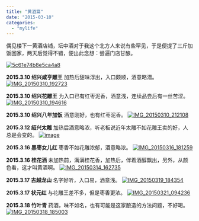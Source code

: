 ```yaml
---
title: "黄酒篇"
date: "2015-03-10"
categories: 
  - "mylife"
---
```


偶见楼下一黄酒店铺，坛中酒对于我这个北方人来说有些罕见，于是便提了三斤加饭回家，两天后觉得不错，便出此念想：尝遍门店甘酿。

[![5c61e74b8e5ca4a8](/blog/post/images/5c61e74b8e5ca4a8.jpg)](http://blog.lofyer.org/%e9%bb%84%e9%85%92%e6%94%b6%e9%9b%86/5c61e74b8e5ca4a8/)

**2015.3.10 绍兴咸亨雕王** 加热后甜味浮出，入口颇顺，酒意略潜。 [![IMG_20150310_192723](/blog/post/images/IMG_20150310_192723-768x1024.jpg)](http://blog.lofyer.org/%e9%bb%84%e9%85%92%e6%94%b6%e9%9b%86/img_20150310_192723/)

**2015.3.10 绍兴花雕王** 为入口已有红枣泥香，酒意浅，连续品尝后有一丝苦涩。 [![IMG_20150310_194616](/blog/post/images/IMG_20150310_194616-768x1024.jpg)](http://blog.lofyer.org/%e9%bb%84%e9%85%92%e6%94%b6%e9%9b%86/img_20150310_194616/)

**2015.3.10 绍兴八年加饭** 酒意刚好，也有红枣泥香。 [![IMG_20150310_212108](/blog/post/images/IMG_20150310_212108-768x1024.jpg)](http://blog.lofyer.org/%e9%bb%84%e9%85%92%e6%94%b6%e9%9b%86/img_20150310_212108/)

**2015.3.12 绍兴太雕** 加热后酒意略浓，听老板说近年太雕不如花雕王卖的好，人总是会变的。 [![image](/blog/post/images/wpid-wp-1426178317638.jpeg "wp-1426178317638")](http://blog.lofyer.org/wp-content/uploads/wpid-wp-1426178317638.jpeg)

**2015.3.16 黑枣女儿红** 枣香不如花雕浓郁，酒意略浓。 [![IMG_20150316_181259](/blog/post/images/IMG_20150316_181259-758x1024.jpg)](http://blog.lofyer.org/%e9%bb%84%e9%85%92%e6%94%b6%e9%9b%86/img_20150316_181259/)

**2015.3.16 桂花酒** 未加热前，满满桂花香，加热后，伴着酒醇飘出，另外，从颜色看，这才叫黄酒啊。 [![IMG_20150314_162735](/blog/post/images/IMG_20150314_162735-758x1024.jpg)](http://blog.lofyer.org/%e9%bb%84%e9%85%92%e6%94%b6%e9%9b%86/img_20150314_162735/)

**2015.3.17 古越龙山** 名字好听，入口易，酒意浅。 [![IMG_20150319_184354](/blog/post/images/IMG_20150319_184354-758x1024.jpg)](http://blog.lofyer.org/%e9%bb%84%e9%85%92%e6%94%b6%e9%9b%86/img_20150319_184354/)

**2015.3.17 状元红** 与花雕王差不多，但是枣香更浓。 [![IMG_20150321_094236](/blog/post/images/IMG_20150321_094236-758x1024.jpg)](http://blog.lofyer.org/%e9%bb%84%e9%85%92%e6%94%b6%e9%9b%86/img_20150321_094236/)

**2015.3.18 竹叶青** 药酒，味不如名，也有可能是这家酿造的方法问题，不好喝。 [![IMG_20150318_185003](/blog/post/images/IMG_20150318_185003-758x1024.jpg)](http://blog.lofyer.org/%e9%bb%84%e9%85%92%e6%94%b6%e9%9b%86/img_20150318_185003/)
